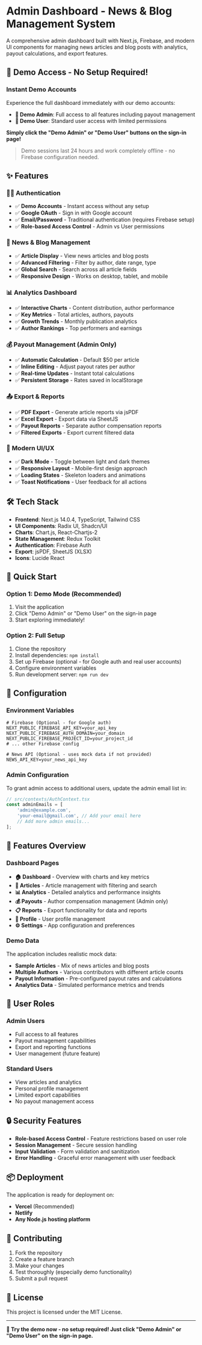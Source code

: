 # Admin Dashboard - News & Blog Management System

A comprehensive admin dashboard built with Next.js, Firebase, and modern UI components for managing news articles and
blog posts with analytics, payout calculations, and export features.

## 🚀 **Demo Access - No Setup Required!**

### **Instant Demo Accounts**

Experience the full dashboard immediately with our demo accounts:

- **🔐 Demo Admin**: Full access to all features including payout management
- **👤 Demo User**: Standard user access with limited permissions

**Simply click the "Demo Admin" or "Demo User" buttons on the sign-in page!**

> Demo sessions last 24 hours and work completely offline - no Firebase configuration needed.

## ✨ **Features**

### 🧑‍💼 **Authentication**

- ✅ **Demo Accounts** - Instant access without any setup
- ✅ **Google OAuth** - Sign in with Google account
- ✅ **Email/Password** - Traditional authentication (requires Firebase setup)
- ✅ **Role-based Access Control** - Admin vs User permissions

### 📰 **News & Blog Management**

- ✅ **Article Display** - View news articles and blog posts
- ✅ **Advanced Filtering** - Filter by author, date range, type
- ✅ **Global Search** - Search across all article fields
- ✅ **Responsive Design** - Works on desktop, tablet, and mobile

### 📊 **Analytics Dashboard**

- ✅ **Interactive Charts** - Content distribution, author performance
- ✅ **Key Metrics** - Total articles, authors, payouts
- ✅ **Growth Trends** - Monthly publication analytics
- ✅ **Author Rankings** - Top performers and earnings

### 💰 **Payout Management** (Admin Only)

- ✅ **Automatic Calculation** - Default $50 per article
- ✅ **Inline Editing** - Adjust payout rates per author
- ✅ **Real-time Updates** - Instant total calculations
- ✅ **Persistent Storage** - Rates saved in localStorage

### 📤 **Export & Reports**

- ✅ **PDF Export** - Generate article reports via jsPDF
- ✅ **Excel Export** - Export data via SheetJS
- ✅ **Payout Reports** - Separate author compensation reports
- ✅ **Filtered Exports** - Export current filtered data

### 🎨 **Modern UI/UX**

- ✅ **Dark Mode** - Toggle between light and dark themes
- ✅ **Responsive Layout** - Mobile-first design approach
- ✅ **Loading States** - Skeleton loaders and animations
- ✅ **Toast Notifications** - User feedback for all actions

## 🛠 **Tech Stack**

- **Frontend**: Next.js 14.0.4, TypeScript, Tailwind CSS
- **UI Components**: Radix UI, Shadcn/UI
- **Charts**: Chart.js, React-Chartjs-2
- **State Management**: Redux Toolkit
- **Authentication**: Firebase Auth
- **Export**: jsPDF, SheetJS (XLSX)
- **Icons**: Lucide React

## 🚀 **Quick Start**

### **Option 1: Demo Mode (Recommended)**

1. Visit the application
2. Click "Demo Admin" or "Demo User" on the sign-in page
3. Start exploring immediately!

### **Option 2: Full Setup**

1. Clone the repository
2. Install dependencies: `npm install`
3. Set up Firebase (optional - for Google auth and real user accounts)
4. Configure environment variables
5. Run development server: `npm run dev`

## 🔧 **Configuration**

### **Environment Variables**

```env
# Firebase (Optional - for Google auth)
NEXT_PUBLIC_FIREBASE_API_KEY=your_api_key
NEXT_PUBLIC_FIREBASE_AUTH_DOMAIN=your_domain
NEXT_PUBLIC_FIREBASE_PROJECT_ID=your_project_id
# ... other Firebase config

# News API (Optional - uses mock data if not provided)
NEWS_API_KEY=your_news_api_key
```

### **Admin Configuration**

To grant admin access to additional users, update the admin email list in:

```typescript
// src/contexts/AuthContext.tsx
const adminEmails = [
    'admin@example.com',
    'your-email@gmail.com', // Add your email here
    // Add more admin emails...
];
```

## 📱 **Features Overview**

### **Dashboard Pages**

- **🏠 Dashboard** - Overview with charts and key metrics
- **📄 Articles** - Article management with filtering and search
- **📊 Analytics** - Detailed analytics and performance insights
- **💰 Payouts** - Author compensation management (Admin only)
- **📋 Reports** - Export functionality for data and reports
- **👤 Profile** - User profile management
- **⚙️ Settings** - App configuration and preferences

### **Demo Data**

The application includes realistic mock data:

- **Sample Articles** - Mix of news articles and blog posts
- **Multiple Authors** - Various contributors with different article counts
- **Payout Information** - Pre-configured payout rates and calculations
- **Analytics Data** - Simulated performance metrics and trends

## 🎯 **User Roles**

### **Admin Users**

- Full access to all features
- Payout management capabilities
- Export and reporting functions
- User management (future feature)

### **Standard Users**

- View articles and analytics
- Personal profile management
- Limited export capabilities
- No payout management access

## 🔒 **Security Features**

- **Role-based Access Control** - Feature restrictions based on user role
- **Session Management** - Secure session handling
- **Input Validation** - Form validation and sanitization
- **Error Handling** - Graceful error management with user feedback

## 📦 **Deployment**

The application is ready for deployment on:

- **Vercel** (Recommended)
- **Netlify**
- **Any Node.js hosting platform**

## 🤝 **Contributing**

1. Fork the repository
2. Create a feature branch
3. Make your changes
4. Test thoroughly (especially demo functionality)
5. Submit a pull request

## 📄 **License**

This project is licensed under the MIT License.

---

**🎉 Try the demo now - no setup required! Just click "Demo Admin" or "Demo User" on the sign-in page.**
